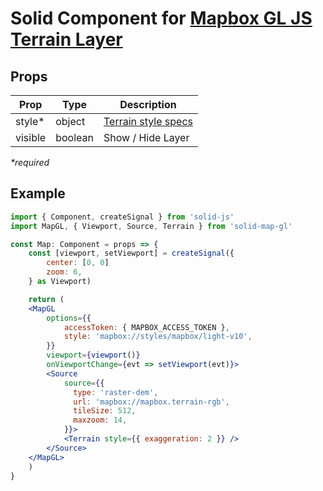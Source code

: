 # Solid Component for [Mapbox GL JS Terrain Layer](https://docs.mapbox.com/mapbox-gl-js/style-spec/terrain/)

## Props

| Prop    | Type    | Description                                                                     |
| ------- | ------- | ------------------------------------------------------------------------------- |
| style\* | object  | [Terrain style specs](https://docs.mapbox.com/mapbox-gl-js/style-spec/terrain/) |
| visible | boolean | Show / Hide Layer                                                               |

_\*required_

## Example

```jsx
import { Component, createSignal } from 'solid-js'
import MapGL, { Viewport, Source, Terrain } from 'solid-map-gl'

const Map: Component = props => {
    const [viewport, setViewport] = createSignal({
        center: [0, 0]
        zoom: 6,
    } as Viewport)

    return (
    <MapGL
        options={{
            accessToken: { MAPBOX_ACCESS_TOKEN },
            style: 'mapbox://styles/mapbox/light-v10',
        }}
        viewport={viewport()}
        onViewportChange={evt => setViewport(evt)}>
        <Source
            source={{
              type: 'raster-dem',
              url: 'mapbox://mapbox.terrain-rgb',
              tileSize: 512,
              maxzoom: 14,
            }}>
            <Terrain style={{ exaggeration: 2 }} />
        </Source>
    </MapGL>
    )
}
```
